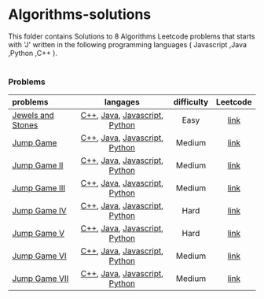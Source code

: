 # Algorithms-solutions
This folder contains Solutions to 8 Algorithms Leetcode problems that starts with 'J' written in the following programming languages ( Javascript ,Java ,Python ,C++ ).<br><br>
### Problems ###
|problems|langages|difficulty|Leetcode|
|:-------|:------:|:--------:|:------:|
|[Jewels and Stones](https://github.com/AnasImloul/Leetcode-solutions/tree/main/algorithms/J/Jewels%20and%20Stones/)|[C++](https://github.com/AnasImloul/Leetcode-solutions/tree/main/algorithms/J/Jewels%20and%20Stones/Jewels%20and%20Stones.cpp), [Java](https://github.com/AnasImloul/Leetcode-solutions/tree/main/algorithms/J/Jewels%20and%20Stones/Jewels%20and%20Stones.java), [Javascript](https://github.com/AnasImloul/Leetcode-solutions/tree/main/algorithms/J/Jewels%20and%20Stones/Jewels%20and%20Stones.js), [Python](https://github.com/AnasImloul/Leetcode-solutions/tree/main/algorithms/J/Jewels%20and%20Stones/Jewels%20and%20Stones.py)|Easy|[link](https://leetcode.com/problems/jewels-and-stones)|
|[Jump Game](https://github.com/AnasImloul/Leetcode-solutions/tree/main/algorithms/J/Jump%20Game/)|[C++](https://github.com/AnasImloul/Leetcode-solutions/tree/main/algorithms/J/Jump%20Game/Jump%20Game.cpp), [Java](https://github.com/AnasImloul/Leetcode-solutions/tree/main/algorithms/J/Jump%20Game/Jump%20Game.java), [Javascript](https://github.com/AnasImloul/Leetcode-solutions/tree/main/algorithms/J/Jump%20Game/Jump%20Game.js), [Python](https://github.com/AnasImloul/Leetcode-solutions/tree/main/algorithms/J/Jump%20Game/Jump%20Game.py)|Medium|[link](https://leetcode.com/problems/jump-game)|
|[Jump Game II](https://github.com/AnasImloul/Leetcode-solutions/tree/main/algorithms/J/Jump%20Game%20II/)|[C++](https://github.com/AnasImloul/Leetcode-solutions/tree/main/algorithms/J/Jump%20Game%20II/Jump%20Game%20II.cpp), [Java](https://github.com/AnasImloul/Leetcode-solutions/tree/main/algorithms/J/Jump%20Game%20II/Jump%20Game%20II.java), [Javascript](https://github.com/AnasImloul/Leetcode-solutions/tree/main/algorithms/J/Jump%20Game%20II/Jump%20Game%20II.js), [Python](https://github.com/AnasImloul/Leetcode-solutions/tree/main/algorithms/J/Jump%20Game%20II/Jump%20Game%20II.py)|Medium|[link](https://leetcode.com/problems/jump-game-ii)|
|[Jump Game III](https://github.com/AnasImloul/Leetcode-solutions/tree/main/algorithms/J/Jump%20Game%20III/)|[C++](https://github.com/AnasImloul/Leetcode-solutions/tree/main/algorithms/J/Jump%20Game%20III/Jump%20Game%20III.cpp), [Java](https://github.com/AnasImloul/Leetcode-solutions/tree/main/algorithms/J/Jump%20Game%20III/Jump%20Game%20III.java), [Javascript](https://github.com/AnasImloul/Leetcode-solutions/tree/main/algorithms/J/Jump%20Game%20III/Jump%20Game%20III.js), [Python](https://github.com/AnasImloul/Leetcode-solutions/tree/main/algorithms/J/Jump%20Game%20III/Jump%20Game%20III.py)|Medium|[link](https://leetcode.com/problems/jump-game-iii)|
|[Jump Game IV](https://github.com/AnasImloul/Leetcode-solutions/tree/main/algorithms/J/Jump%20Game%20IV/)|[C++](https://github.com/AnasImloul/Leetcode-solutions/tree/main/algorithms/J/Jump%20Game%20IV/Jump%20Game%20IV.cpp), [Java](https://github.com/AnasImloul/Leetcode-solutions/tree/main/algorithms/J/Jump%20Game%20IV/Jump%20Game%20IV.java), [Javascript](https://github.com/AnasImloul/Leetcode-solutions/tree/main/algorithms/J/Jump%20Game%20IV/Jump%20Game%20IV.js), [Python](https://github.com/AnasImloul/Leetcode-solutions/tree/main/algorithms/J/Jump%20Game%20IV/Jump%20Game%20IV.py)|Hard|[link](https://leetcode.com/problems/jump-game-iv)|
|[Jump Game V](https://github.com/AnasImloul/Leetcode-solutions/tree/main/algorithms/J/Jump%20Game%20V/)|[C++](https://github.com/AnasImloul/Leetcode-solutions/tree/main/algorithms/J/Jump%20Game%20V/Jump%20Game%20V.cpp), [Java](https://github.com/AnasImloul/Leetcode-solutions/tree/main/algorithms/J/Jump%20Game%20V/Jump%20Game%20V.java), [Javascript](https://github.com/AnasImloul/Leetcode-solutions/tree/main/algorithms/J/Jump%20Game%20V/Jump%20Game%20V.js), [Python](https://github.com/AnasImloul/Leetcode-solutions/tree/main/algorithms/J/Jump%20Game%20V/Jump%20Game%20V.py)|Hard|[link](https://leetcode.com/problems/jump-game-v)|
|[Jump Game VI](https://github.com/AnasImloul/Leetcode-solutions/tree/main/algorithms/J/Jump%20Game%20VI/)|[C++](https://github.com/AnasImloul/Leetcode-solutions/tree/main/algorithms/J/Jump%20Game%20VI/Jump%20Game%20VI.cpp), [Java](https://github.com/AnasImloul/Leetcode-solutions/tree/main/algorithms/J/Jump%20Game%20VI/Jump%20Game%20VI.java), [Javascript](https://github.com/AnasImloul/Leetcode-solutions/tree/main/algorithms/J/Jump%20Game%20VI/Jump%20Game%20VI.js), [Python](https://github.com/AnasImloul/Leetcode-solutions/tree/main/algorithms/J/Jump%20Game%20VI/Jump%20Game%20VI.py)|Medium|[link](https://leetcode.com/problems/jump-game-vi)|
|[Jump Game VII](https://github.com/AnasImloul/Leetcode-solutions/tree/main/algorithms/J/Jump%20Game%20VII/)|[C++](https://github.com/AnasImloul/Leetcode-solutions/tree/main/algorithms/J/Jump%20Game%20VII/Jump%20Game%20VII.cpp), [Java](https://github.com/AnasImloul/Leetcode-solutions/tree/main/algorithms/J/Jump%20Game%20VII/Jump%20Game%20VII.java), [Javascript](https://github.com/AnasImloul/Leetcode-solutions/tree/main/algorithms/J/Jump%20Game%20VII/Jump%20Game%20VII.js), [Python](https://github.com/AnasImloul/Leetcode-solutions/tree/main/algorithms/J/Jump%20Game%20VII/Jump%20Game%20VII.py)|Medium|[link](https://leetcode.com/problems/jump-game-vii)|